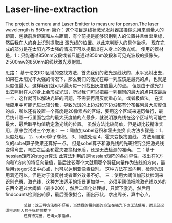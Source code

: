 # Laser-line-extraction
The project is camera and Laser Emitter to measure for person.The laser wavelength is 850nm
简介：这个项目是线状激光发射器加摄像头用来测量人的距离，包括前后距离和左右距离，有个前提是能够识别到人的位置并且给出坐标，然后我在人的身上识别提取出
激光线的位置。以此来判断人的具体坐标。
现在完成的部分是在太阳光不太强的情况下可以提取出在人身上的激光线。
使用的器材是，1：只能通过850nm波段或者只能通过850nm波段和可见光波段的摄像头。
            2:500mw的850nm的线状激光发射器。


思路：
            基于论文ROI区域的查找方法，首先我们的激光是线状的，水平发射出去，如果在太阳光不太强的情况下，那么我们的激光在每一列应该是最亮的点，也就是
            灰度值最大，这样我们就可以遍历每一列找出灰度值最大的点。
            但是由于激光打出去照射在人的身上会形成光斑，所以我们可以把每一列相同的最大的点只取最后一个，这样就可以解决光斑的问题，不需要再用灰度重心法，或者极值法。
            在实际应用中可能光斑比较分散，导致光斑的上边沿和下边沿都有分布每列最大灰度值的点，所以还有设置一个高度是20像素点的区域，要用这个区域来遍历每行，最后统计哪一行里面包含的最大灰度值的点最多，就说明激光线在这个区域的可能性最大，最后取平均值确定激光线的位置。
            虽然方法比较简单，但是却比较精准实用，原来尝试过三个方法：
            一：阈值加sobel卷积和霍夫变换
	此方法步骤是：
	1、灰度处理。
	2、sobel算子卷积。
	3、阈值处理
	4、霍夫变换找直线。
            方法用自定义的sobel算子效果还算好一点。
            但是sobel算子和激光线的光斑终究会把激光线变得弯曲，弯曲之后会和霍夫变换相矛盾，还是无法检测的准确。
            二：基于hessian矩阵的steger算法
            此算法利用的是hessian矩阵的各向异性，找出在X方向和Y方向的特征向量值，最后比较哪个大就用哪个特征向量作为法线的方向，最后用steger求出中心点，也可以达到亚像素级别。
            这种方法在室内用，检测光斑用着还可以，但是对于漫反射或者室外效果不好。
            三：使用大阈值加形状检测来识别光斑，激光线，这种方法适用的场景更加单一，必须用阈值把除激光线以外的东西全通过大阈值（最少200），然后二值化处理掉，只留下激光，然后用findcounts检测出轮廓，最后图像拟合，画出形状，求出周长，算中心点。
            
            
            总结：这三种方法都不好用，当然我的最前面的方法在强光下也无法使用，而且还必须检测到人的坐标的前提下
            还有待完善，还请大家指点。
